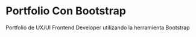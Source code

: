 # Portfolio Con Bootstrap
Portfolio de UX/UI Frontend Developer utilizando la herramienta Bootstrap
